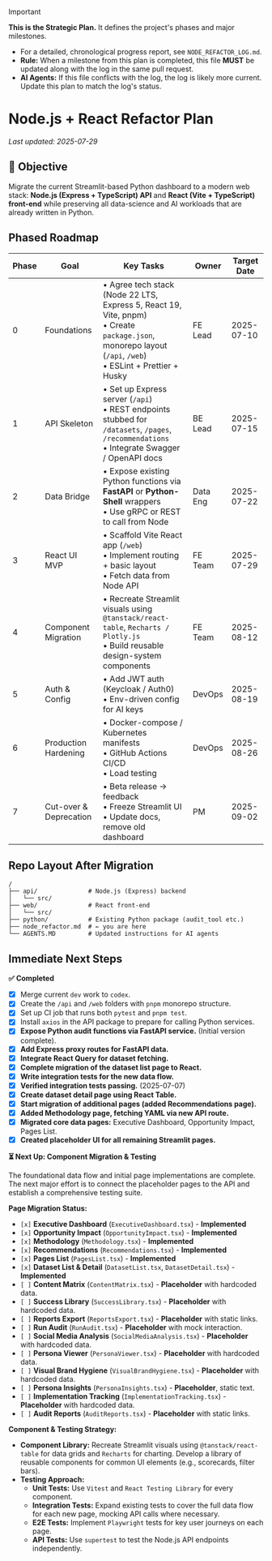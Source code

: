 > [!IMPORTANT]
> **This is the Strategic Plan.** It defines the project's phases and major milestones.
> - For a detailed, chronological progress report, see `NODE_REFACTOR_LOG.md`.
> - **Rule:** When a milestone from this plan is completed, this file **MUST** be updated along with the log in the same pull request.
> - **AI Agents:** If this file conflicts with the log, the log is likely more current. Update this plan to match the log's status.

# Node.js + React Refactor Plan

_Last updated: 2025-07-29_

## 🎯 Objective
Migrate the current Streamlit-based Python dashboard to a modern web stack: **Node.js (Express + TypeScript) API** and **React (Vite + TypeScript) front-end** while preserving all data-science and AI workloads that are already written in Python.

## Phased Roadmap

| Phase | Goal | Key Tasks | Owner | Target Date |
|-------|------|----------|-------|-------------|
| 0 | Foundations | • Agree tech stack (Node 22 LTS, Express 5, React 19, Vite, pnpm)<br/>• Create `package.json`, monorepo layout (`/api`, `/web`)<br/>• ESLint + Prettier + Husky | FE Lead | 2025-07-10 |
| 1 | API Skeleton | • Set up Express server (`/api`)<br/>• REST endpoints stubbed for `/datasets`, `/pages`, `/recommendations`<br/>• Integrate Swagger / OpenAPI docs | BE Lead | 2025-07-15 |
| 2 | Data Bridge | • Expose existing Python functions via **FastAPI** or **Python-Shell** wrappers<br/>• Use gRPC or REST to call from Node | Data Eng | 2025-07-22 |
| 3 | React UI MVP | • Scaffold Vite React app (`/web`)<br/>• Implement routing + basic layout<br/>• Fetch data from Node API | FE Team | 2025-07-29 |
| 4 | Component Migration | • Recreate Streamlit visuals using `@tanstack/react-table`, `Recharts / Plotly.js`<br/>• Build reusable design-system components | FE Team | 2025-08-12 |
| 5 | Auth & Config | • Add JWT auth (Keycloak / Auth0)<br/>• Env-driven config for AI keys | DevOps | 2025-08-19 |
| 6 | Production Hardening | • Docker-compose / Kubernetes manifests<br/>• GitHub Actions CI/CD<br/>• Load testing | DevOps | 2025-08-26 |
| 7 | Cut-over & Deprecation | • Beta release → feedback<br/>• Freeze Streamlit UI<br/>• Update docs, remove old dashboard | PM | 2025-09-02 |

## Repo Layout After Migration
```
/
├── api/              # Node.js (Express) backend
│   └── src/
├── web/              # React front-end
│   └── src/
├── python/           # Existing Python package (audit_tool etc.)
├── node_refactor.md  # ← you are here
└── AGENTS.MD         # Updated instructions for AI agents
```

## Immediate Next Steps

**✅ Completed**
- [x] Merge current `dev` work to `codex`.
- [x] Create the `/api` and `/web` folders with `pnpm` monorepo structure.
- [x] Set up CI job that runs both `pytest` and `pnpm test`.
- [x] Install `axios` in the API package to prepare for calling Python services.
- [x] **Expose Python audit functions via FastAPI service.** (Initial version complete).
- [x] **Add Express proxy routes for FastAPI data.**
- [x] **Integrate React Query for dataset fetching.**
- [x] **Complete migration of the dataset list page to React.**
- [x] **Write integration tests for the new data flow.**
- [x] **Verified integration tests passing.** (2025-07-07)
- [x] **Create dataset detail page using React Table.**
- [x] **Start migration of additional pages (added Recommendations page).**
- [x] **Added Methodology page, fetching YAML via new API route.**
- [x] **Migrated core data pages:** Executive Dashboard, Opportunity Impact, Pages List.
- [x] **Created placeholder UI for all remaining Streamlit pages.**

**⏳ Next Up: Component Migration & Testing**

The foundational data flow and initial page implementations are complete. The next major effort is to connect the placeholder pages to the API and establish a comprehensive testing suite.

**Page Migration Status:**
*   `[x]` **Executive Dashboard** (`ExecutiveDashboard.tsx`) - **Implemented**
*   `[x]` **Opportunity Impact** (`OpportunityImpact.tsx`) - **Implemented**
*   `[x]` **Methodology** (`Methodology.tsx`) - **Implemented**
*   `[x]` **Recommendations** (`Recommendations.tsx`) - **Implemented**
*   `[x]` **Pages List** (`PagesList.tsx`) - **Implemented**
*   `[x]` **Dataset List & Detail** (`DatasetList.tsx`, `DatasetDetail.tsx`) - **Implemented**
*   `[ ]` **Content Matrix** (`ContentMatrix.tsx`) - **Placeholder** with hardcoded data.
*   `[ ]` **Success Library** (`SuccessLibrary.tsx`) - **Placeholder** with hardcoded data.
*   `[ ]` **Reports Export** (`ReportsExport.tsx`) - **Placeholder** with static links.
*   `[ ]` **Run Audit** (`RunAudit.tsx`) - **Placeholder** with mock interaction.
*   `[ ]` **Social Media Analysis** (`SocialMediaAnalysis.tsx`) - **Placeholder** with hardcoded data.
*   `[ ]` **Persona Viewer** (`PersonaViewer.tsx`) - **Placeholder** with hardcoded data.
*   `[ ]` **Visual Brand Hygiene** (`VisualBrandHygiene.tsx`) - **Placeholder** with hardcoded data.
*   `[ ]` **Persona Insights** (`PersonaInsights.tsx`) - **Placeholder**, static text.
*   `[ ]` **Implementation Tracking** (`ImplementationTracking.tsx`) - **Placeholder** with hardcoded data.
*   `[ ]` **Audit Reports** (`AuditReports.tsx`) - **Placeholder** with static links.

**Component & Testing Strategy:**
*   **Component Library:** Recreate Streamlit visuals using `@tanstack/react-table` for data grids and `Recharts` for charting. Develop a library of reusable components for common UI elements (e.g., scorecards, filter bars).
*   **Testing Approach:**
    *   **Unit Tests:** Use `Vitest` and `React Testing Library` for every component.
    *   **Integration Tests:** Expand existing tests to cover the full data flow for each new page, mocking API calls where necessary.
    -   **E2E Tests:** Implement `Playwright` tests for key user journeys on each page.
    -   **API Tests:** Use `supertest` to test the Node.js API endpoints independently.

